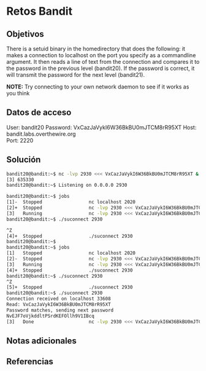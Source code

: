 # Retos Bandit

## Objetivos

There is a setuid binary in the homedirectory that does the following: it makes a connection to localhost on the port you specify as a commandline argument. It then reads a line of text from the connection and compares it to the password in the previous level (bandit20). If the password is correct, it will transmit the password for the next level (bandit21).

**NOTE:** Try connecting to your own network daemon to see if it works as you think

## Datos de acceso

User: bandit20
Password: VxCazJaVykI6W36BkBU0mJTCM8rR95XT
Host: bandit.labs.overthewire.org  
Port: 2220

## Solución

``` Bash
bandit20@bandit:~$ nc -lvp 2930 <<< VxCazJaVykI6W36BkBU0mJTCM8rR95XT &
[3] 635330
bandit20@bandit:~$ Listening on 0.0.0.0 2930

bandit20@bandit:~$ jobs
[1]-  Stopped                 nc localhost 2020
[2]+  Stopped                 nc -lvp 2930 <<< VxCazJaVykI6W36BkBU0mJTCM8rR95XT
[3]   Running                 nc -lvp 2930 <<< VxCazJaVykI6W36BkBU0mJTCM8rR95XT &
bandit20@bandit:~$ ./suconnect 2930

^Z
[4]+  Stopped                 ./suconnect 2930
bandit20@bandit:~$
bandit20@bandit:~$ jobs
[1]   Stopped                 nc localhost 2020
[2]-  Stopped                 nc -lvp 2930 <<< VxCazJaVykI6W36BkBU0mJTCM8rR95XT
[3]   Running                 nc -lvp 2930 <<< VxCazJaVykI6W36BkBU0mJTCM8rR95XT &
[4]+  Stopped                 ./suconnect 2930
bandit20@bandit:~$ ./suconnect 2930
^Z
[5]+  Stopped                 ./suconnect 2930
bandit20@bandit:~$ ./suconnect 2930
Connection received on localhost 33608
Read: VxCazJaVykI6W36BkBU0mJTCM8rR95XT
Password matches, sending next password
NvEJF7oVjkddltPSrdKEFOllh9V1IBcq
[3]   Done                    nc -lvp 2930 <<< VxCazJaVykI6W36BkBU0mJTCM8rR95XT
```

## Notas adicionales

## Referencias